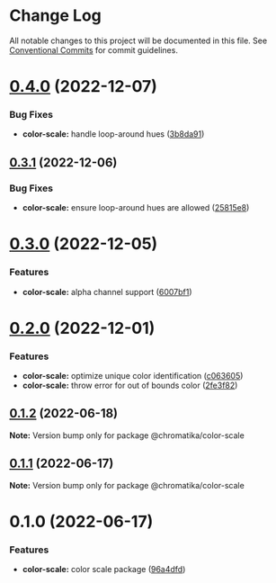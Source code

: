 # Change Log

All notable changes to this project will be documented in this file.
See [Conventional Commits](https://conventionalcommits.org) for commit guidelines.

# [0.4.0](https://github.com/tkofh/chromatika/compare/@chromatika/color-scale@0.3.1...@chromatika/color-scale@0.4.0) (2022-12-07)


### Bug Fixes

* **color-scale:** handle loop-around hues ([3b8da91](https://github.com/tkofh/chromatika/commit/3b8da918142ab0b77c16611acc073221478c38a5))





## [0.3.1](https://github.com/tkofh/chromatika/compare/@chromatika/color-scale@0.3.0...@chromatika/color-scale@0.3.1) (2022-12-06)


### Bug Fixes

* **color-scale:** ensure loop-around hues are allowed ([25815e8](https://github.com/tkofh/chromatika/commit/25815e842eb40ee59357ca3159975fae640b39b2))





# [0.3.0](https://github.com/tkofh/chromatika/compare/@chromatika/color-scale@0.2.0...@chromatika/color-scale@0.3.0) (2022-12-05)


### Features

* **color-scale:** alpha channel support ([6007bf1](https://github.com/tkofh/chromatika/commit/6007bf1ff8fb175a54da4bc5df87003c77bc67a2))





# [0.2.0](https://github.com/tkofh/chromatika/compare/@chromatika/color-scale@0.1.2...@chromatika/color-scale@0.2.0) (2022-12-01)


### Features

* **color-scale:** optimize unique color identification ([c063605](https://github.com/tkofh/chromatika/commit/c0636050ee63026a098e2bb334374ea027d8185c))
* **color-scale:** throw error for out of bounds color ([2fe3f82](https://github.com/tkofh/chromatika/commit/2fe3f82eb26a88de85ef6501e50d89319395a379))





## [0.1.2](https://github.com/tkofh/chromatika/compare/@chromatika/color-scale@0.1.1...@chromatika/color-scale@0.1.2) (2022-06-18)

**Note:** Version bump only for package @chromatika/color-scale





## [0.1.1](https://github.com/tkofh/chromatika/compare/@chromatika/color-scale@0.1.0...@chromatika/color-scale@0.1.1) (2022-06-17)

**Note:** Version bump only for package @chromatika/color-scale





# 0.1.0 (2022-06-17)


### Features

* **color-scale:** color scale package ([96a4dfd](https://github.com/tkofh/chromatika/commit/96a4dfde3728da255bb5cd9c1a5c71fa0f7383ce))
